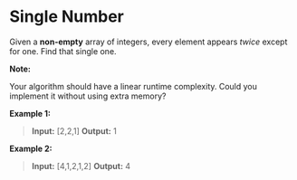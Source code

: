 # Single Number
Given a **non-empty** array of integers, every element appears _twice_ except for one. Find that single one.

**Note:**

Your algorithm should have a linear runtime complexity. Could you implement it without using extra memory?

**Example 1:**

>**Input:** [2,2,1]
>**Output:** 1

**Example 2:**

>**Input:** [4,1,2,1,2]
>**Output:** 4
